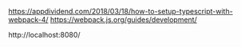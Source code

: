 https://appdividend.com/2018/03/18/how-to-setup-typescript-with-webpack-4/
https://webpack.js.org/guides/development/

http://localhost:8080/
